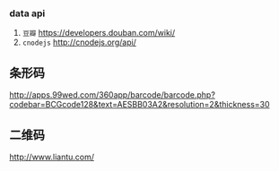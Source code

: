 ### data api
1. `豆瓣` https://developers.douban.com/wiki/
2. `cnodejs` http://cnodejs.org/api/

## 条形码
http://apps.99wed.com/360app/barcode/barcode.php?codebar=BCGcode128&text=AESBB03A2&resolution=2&thickness=30


## 二维码
http://www.liantu.com/
